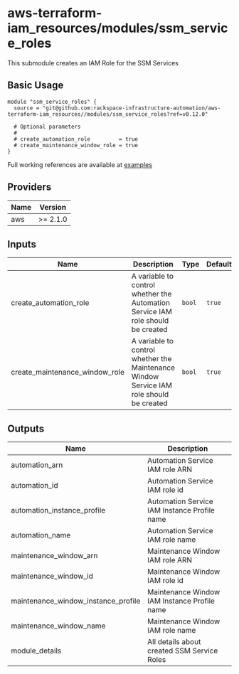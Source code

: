 # aws-terraform-iam\_resources/modules/ssm\_service\_roles

This submodule creates an IAM Role for the SSM Services

## Basic Usage

```
module "ssm_service_roles" {
  source = "git@github.com:rackspace-infrastructure-automation/aws-terraform-iam_resources//modules/ssm_service_roles?ref=v0.12.0"

  # Optional parameters
  #
  # create_automation_role         = true
  # create_maintenance_window_role = true
}
```

Full working references are available at [examples](examples)

## Providers

| Name | Version |
|------|---------|
| aws | >= 2.1.0 |

## Inputs

| Name | Description | Type | Default | Required |
|------|-------------|------|---------|:-----:|
| create\_automation\_role | A variable to control whether the Automation Service IAM role should be created | `bool` | `true` | no |
| create\_maintenance\_window\_role | A variable to control whether the Maintenance Window Service IAM role should be created | `bool` | `true` | no |

## Outputs

| Name | Description |
|------|-------------|
| automation\_arn | Automation Service IAM role ARN |
| automation\_id | Automation Service IAM role id |
| automation\_instance\_profile | Automation Service IAM Instance Profile name |
| automation\_name | Automation Service IAM role name |
| maintenance\_window\_arn | Maintenance Window IAM role ARN |
| maintenance\_window\_id | Maintenance Window IAM role id |
| maintenance\_window\_instance\_profile | Maintenance Window IAM Instance Profile name |
| maintenance\_window\_name | Maintenance Window IAM role name |
| module\_details | All details about created SSM Service Roles |

